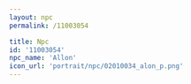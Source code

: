```yaml
---
layout: npc
permalink: /11003054

title: Npc
id: '11003054'
npc_name: 'Allon'
icon_url: 'portrait/npc/02010034_alon_p.png'
---
```

